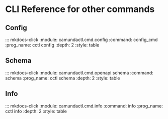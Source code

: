 
# CLI Reference for other commands

## Config

::: mkdocs-click
    :module: camundactl.cmd.config
    :command: config_cmd
    :prog_name: cctl&nbsp;config
    :depth: 2
    :style: table

## Schema

::: mkdocs-click
    :module: camundactl.cmd.openapi.schema
    :command: schema
    :prog_name: cctl&nbsp;schema
    :depth: 2
    :style: table

## Info

::: mkdocs-click
    :module: camundactl.cmd.info
    :command: info
    :prog_name: cctl&nbsp;info
    :depth: 2
    :style: table

